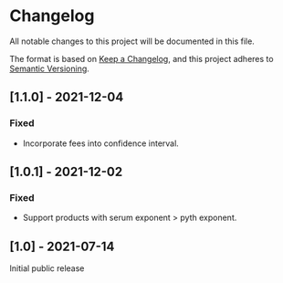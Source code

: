 # Changelog

All notable changes to this project will be documented in this file.

The format is based on [Keep a Changelog](https://keepachangelog.com/en/1.0.0/),
and this project adheres to [Semantic Versioning](https://semver.org/spec/v2.0.0.html).

## [1.1.0] - 2021-12-04
### Fixed
- Incorporate fees into confidence interval.

## [1.0.1] - 2021-12-02
### Fixed
- Support products with serum exponent > pyth exponent.

## [1.0] - 2021-07-14
Initial public release
